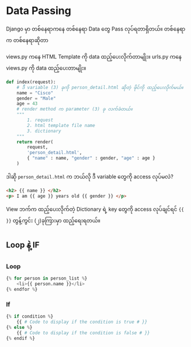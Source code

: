 # Data Passing

Django မှာ တစ်နေရာကနေ တစ်နေရာ Data တွေ Pass လုပ်ရတာရှိတယ်။
တစ်နေရာက တစ်နေရာဆိုတာ

views.py ကနေ HTML Template ကို data ထည့်ပေးလိုက်တာမျိုး။
urls.py ကနေ views.py ကို data ထည့်ပေးတာမျိုး။

```py
def index(request):
    # ဒီ variable (3) ခုကို person_detail.html ဆိုတဲ့ ဖိုင်ကို ထည့်ပေးလိုက်မယ်။
    name = "Cisco"
    gender = "Male"
    age = 43
    # render method က parameter (3) ခု လက်ခံတယ်။
    """
        1. request
        2. html template file name
        3. dictionary
    """
    return render(
        request, 
        'person_detail.html', 
        { "name" : name, "gender" : gender, "age" : age }
    )
```

ဒါဆို ```person_detail.html``` က ဘယ်လို ဒီ variable တွေကို access လုပ်မလဲ?

```html
<h2> {{ name }} </h2>
<p> I am {{ age }} years old {{ gender }} </p>
```

View ဘက်က ထည့်ပေးလိုက်တဲ့ Dictionary ရဲ့ key တွေကို access လုပ်ချင်ရင် ```{{ }}``` တွန့်ကွင်း (၂)​ခုကြားမှာ ထည့်ရေးရတယ်။

## Loop နဲ့ IF


### Loop

```python
{% for person in person_list %}
    <li>{{ person.name }}</li>
{% endfor %}
```

### If

```python
{% if condition %}
    {{ # Code to display if the condition is true # }}
{% else %}
    {{ # Code to display if the condition is false # }}
{% endif %}
```

